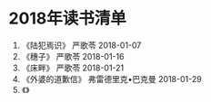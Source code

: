 # 2018年读书清单

1. 《陆犯焉识》     严歌苓              2018-01-07  
2. 《穗子》        严歌苓              2018-01-16  
3. 《床畔》        严歌苓              2018-01-21  
4. 《外婆的道歉信》 弗雷德里克•巴克曼     2018-01-29  
5. 《》
